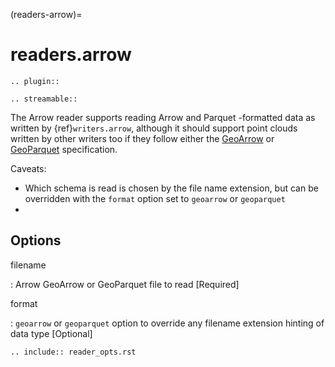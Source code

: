 (readers-arrow)=

# readers.arrow

```{eval-rst}
.. plugin::
```

```{eval-rst}
.. streamable::
```

The Arrow reader supports reading Arrow and Parquet -formatted data as written by
{ref}`writers.arrow`, although it should support point clouds written by other
writers too if they follow either the [GeoArrow](https://github.com/geoarrow/geoarrow/)
or [GeoParquet](https://github.com/opengeospatial/geoparquet/) specification.

Caveats:

- Which schema is read is chosen by the file name extension, but can be
  overridden with the `format` option set to `geoarrow` or `geoparquet`
-

## Options

filename

: Arrow GeoArrow or GeoParquet file to read \[Required\]

format

: `geoarrow` or `geoparquet` option to override any filename extension
  hinting of data type \[Optional\]

```{eval-rst}
.. include:: reader_opts.rst
```
